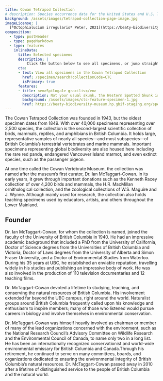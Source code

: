 ```yaml
---
title: Cowan Tetrapod Collection
# description: Species occurrence data for the United States and U.S. Territories.
background: /assets/images/tetrapod-collection-page-image.jpg
imageLicense: |
  [*Octophialucium irregularis* Peter, 2021](https://beaty-biodiversity-museum.hp.gbif-staging.org/specimen/search?entity=2571118608) Collected in United States of America by the Florida Museum of Natural History Invertebrate Zoology licensed under [cc-by-4.4](http://creativecommons.org/licenses/by-nc/4.0/)
composition:
  - type: postHeader
  - type: pageMarkdown
  - type: features
    inlineData:
      title: Selected specimens
      description: |
          Click the button below to see all specimens, or jump straight to some of our favourites by clicking on one of the cards. 
      cta:
      - text: View all specimens in the Cowan Tetrapod Collection
        href: /specimen/search?collectionCode=CTC
        isPrimary: true
      features: 
      - title: <em>Spilogale gracilis</em>
        description: Not your usual skunk, the Western Spotted Skunk is BC’s own, occurring nowhere else in Canada. They have the typical black and white colouration like all skunks, a warning to predators that they pack a stinky punch.
        background: /assets/images/ctc-feature-specimen-1.jpg
        href: https://beaty-biodiversity-museum.hp.gbif-staging.org/specimen/search?entity=1291995727
---
```


The Cowan Tetrapod Collection was founded in 1943, but the oldest specimen dates from 1849. With over 40,000 specimens representing over 2,500 species, the collection is the second-largest scientific collection of birds, mammals, reptiles, and amphibians in British Columbia. It holds large, representative samples of nearly all species—and most subspecies—of British Columbia’s terrestrial vertebrates and marine mammals. Important specimens representing global biodiversity are also housed here including the rare red panda, endangered Vancouver Island marmot, and even extinct species, such as the passenger pigeon.

At one time called the Cowan Vertebrate Museum, the collection was named after the museum’s first curator, Dr. Ian McTaggart-Cowan. In its early years, it grew through important donations such as the Kenneth Racey collection of over 4,200 birds and mammals, the H.R. MacMillan ornithological collection, and the zoological collections of W.S. Maguire and J. Wynne. Although mainly used for research, the collection also holds teaching specimens used by educators, artists, and others throughout the Lower Mainland.

## Founder
Dr. Ian McTaggart-Cowan, for whom the collection is named, joined the faculty of the University of British Columbia in 1940. He had an impressive academic background that included a PhD from the University of California, Doctor of Science degrees from the Universities of British Columbia and Victoria, Doctor of Laws degrees from the University of Alberta and Simon Fraser University, and a Doctor of Environmental Studies from Waterloo. During his 35 years at UBC, he established an enviable reputation, travelling widely in his studies and publishing an impressive body of work. He was also involved in the production of 110 television documentaries and 12 teaching films.

Dr. McTaggart-Cowan devoted a lifetime to studying, teaching, and conserving the natural resources of British Columbia. His involvement extended far beyond the UBC campus, right around the world. Naturalist groups around British Columbia frequently called upon his knowledge and enthusiasm to inspire members; many of those who listened would pursue careers in biology and involve themselves in environmental conservation.

Dr. McTaggart-Cowan was himself heavily involved as chairman or member of many of the lead organizations concerned with the environment, such as the National Research Council’s Advisory Committee on Wildlife Research and the Environmental Council of Canada, to name only two in a long list. He has been an internationally recognized conservationist and world-wide environmental emissary for British Columbia and Canada.Through his retirement, he continued to serve on many committees, boards, and organizations dedicated to ensuring the environmental integrity of British Columbia’s natural resources. Dr. McTaggart-Cowan passed away in 2010 after a lifetime of distinguished service to the people of British Columbia and the natural world.
